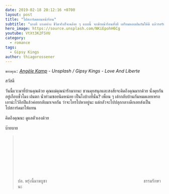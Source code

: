 ```yaml
---
date: 2019-02-18 20:12:16 +0700
layout: post
title: "โปสการ์ดตอนหน้าร้อน"
subtitle: "บางที บางอย่าง ชีวิตจริงก็จะคล้าย ๆ แบบนี้ จะเข้าหน้าร้อนทั้งที เตรียมหลบฝนกันให้ดี แล้วรอรับโปสการ์ดด้วยนะ"
hero_image: https://source.unsplash.com/NKiEpohH6Cg
youtube: VtXt3K2FSVU
category:
  - romance
tags:
  - Gipsy Kings
author: thiagorossener
---
```

`ขอบคุณ:` *[Angèle Kamp](https://unsplash.com/@angelekamp) - Unsplash / Gipsy Kings - Love And Liberte*

สวัสดี

วันนี้แวะมาที่บ้านคุณด้วย คุณแม่คุณน่ารักมากนะ ชวนคุยสนุกและสงสัยจะคิดถึงคุณมากด้วย นั่งคุยกันอยู่เกือบชั่วโมง ฝนตก น้ำท่วมซอยนิดหน่อย เป็นไงบ้างที่นั่น? เพื่อน ๆ เค้ากลับบ้านกันหมดเลยเหรอ เอาน่ะไว้อีกปีแล้วค่อยกลับมาเจอกัน ว่าจะโทรไปหาอยู่นะ แต่กลัวจะไปปลุกกลางดึกเลยส่งเป็นโปสการ์ดมาให้แทน

คิดถึงคุณนะ ดูแลตัวเองด้วย

บ๊ายบาย
> ปล. พรุ่งนี้มาฆบูชา <svg class="love"><use xlink:href="#icon-heart"></use></svg> ธรรมรักษานะ
